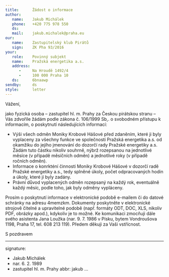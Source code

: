 ```yaml
---
title:      Žádost o informace
author:
   name:    Jakub Michálek
   phone:   +420 775 978 550
   ds:      
   mail:    jakub.michalek@praha.eu
our:
   name:    Zastupitelský klub Pirátů
   sign:    ZK Pha 93/2016
your:
   role:    Povinný subjekt
   name:    Pražská energetika a.s.
   address:
      -     Na Hroudě 1492/4
      -     100 000 Praha 10
   ds:      6bnaawp
sendby:     ds
style:      letter
---
```


Vážení,

jako fyzická osoba – zastupitel hl. m. Prahy za Českou pirátskou stranu – Vás zdvořile žádám podle zákona č. 106/1999 Sb,. o svobodném přístupu k informacím, o poskytnutí následujících informací:

* Výši všech odměn Moniky Krobové Hášové před zdaněním, které ji byly vyplaceny za všechny funkce ve společnosti Pražská energetika a.s. od okamžiku do jejího jmenování do dozorčí rady Pražské energetiky a.s. Žádám tuto částku nikoliv souhrně, nýbrž rozepsanou na jednotlivé měsíce (v případě měsíčních odměn) a jednotlivé roky (v případě ročních odměn).
* Informace o konrkténí činnosti Moniky Krobové Hášové v dozorčí radě Pražské energetiky a.s., tedy splněné úkoly, počet odpracovaných hodin a úkoly, které jí byly zadány. 
* Právní důvod vyplacených odměn rozepsaný na každý rok, eventuálně každý měsíc, podle toho, jak byly odměny vypláceny. 
 
Prosím o poskytnutí informace v elektronické podobě e-mailem či do datové schránky na adresu 4memzkm. Dokumenty poskytněte v elektronické strojově čitelné a upravitelné podobě (např. formáty ODT, DOC, XLS, nikoliv PDF, obrázky apod.), kdykoliv je to možné. Ke komunikaci zmocňuji dále svého asistenta Jana Loužka (nar. 9. 7. 1986 v Písku, bytem Vondroušova 1198, Praha 17, tel. 608 213 119). Předem děkuji za Vaši vstřícnost. 

S pozdravem

---
signature: 
  - Jakub Michálek
  - nar. 6. 2. 1989
  - zastupitel hl. m. Prahy
abbr:       jakub
...
